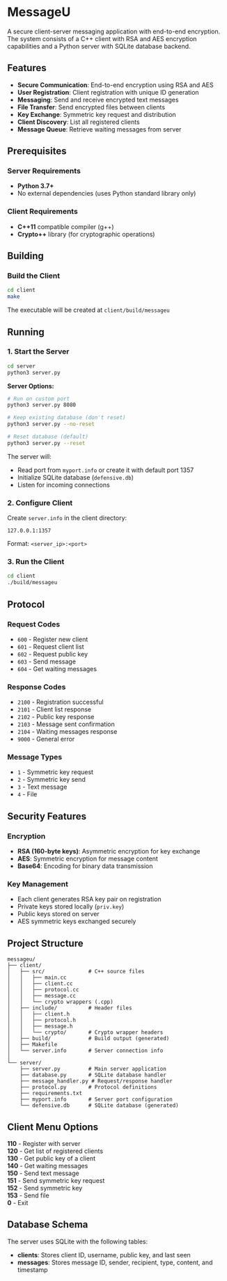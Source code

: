 # MessageU

A secure client-server messaging application with end-to-end encryption. The system consists of a C++ client with RSA and AES encryption capabilities and a Python server with SQLite database backend.

## Features

- **Secure Communication**: End-to-end encryption using RSA and AES
- **User Registration**: Client registration with unique ID generation
- **Messaging**: Send and receive encrypted text messages
- **File Transfer**: Send encrypted files between clients
- **Key Exchange**: Symmetric key request and distribution
- **Client Discovery**: List all registered clients
- **Message Queue**: Retrieve waiting messages from server

## Prerequisites

### Server Requirements
- **Python 3.7+**
- No external dependencies (uses Python standard library only)

### Client Requirements
- **C++11** compatible compiler (g++)
- **Crypto++** library (for cryptographic operations)

## Building

### Build the Client

```bash
cd client
make
```

The executable will be created at `client/build/messageu`

## Running

### 1. Start the Server

```bash
cd server
python3 server.py
```

**Server Options:**
```bash
# Run on custom port
python3 server.py 8080

# Keep existing database (don't reset)
python3 server.py --no-reset

# Reset database (default)
python3 server.py --reset
```

The server will:
- Read port from `myport.info` or create it with default port 1357
- Initialize SQLite database (`defensive.db`)
- Listen for incoming connections

### 2. Configure Client

Create `server.info` in the client directory:
```
127.0.0.1:1357
```

Format: `<server_ip>:<port>`

### 3. Run the Client

```bash
cd client
./build/messageu
```

## Protocol

### Request Codes
- `600` - Register new client
- `601` - Request client list
- `602` - Request public key
- `603` - Send message
- `604` - Get waiting messages

### Response Codes
- `2100` - Registration successful
- `2101` - Client list response
- `2102` - Public key response
- `2103` - Message sent confirmation
- `2104` - Waiting messages response
- `9000` - General error

### Message Types
- `1` - Symmetric key request
- `2` - Symmetric key send
- `3` - Text message
- `4` - File

## Security Features

### Encryption
- **RSA (160-byte keys)**: Asymmetric encryption for key exchange
- **AES**: Symmetric encryption for message content
- **Base64**: Encoding for binary data transmission

### Key Management
- Each client generates RSA key pair on registration
- Private keys stored locally (`priv.key`)
- Public keys stored on server
- AES symmetric keys exchanged securely

## Project Structure

```
messageu/
├── client/
│   ├── src/              # C++ source files
│   │   ├── main.cc
│   │   ├── client.cc
│   │   ├── protocol.cc
│   │   ├── message.cc
│   │   └── crypto wrappers (.cpp)
│   ├── include/          # Header files
│   │   ├── client.h
│   │   ├── protocol.h
│   │   ├── message.h
│   │   └── crypto/       # Crypto wrapper headers
│   ├── build/            # Build output (generated)
│   ├── Makefile
│   └── server.info       # Server connection info
│
└── server/
    ├── server.py         # Main server application
    ├── database.py       # SQLite database handler
    ├── message_handler.py # Request/response handler
    ├── protocol.py       # Protocol definitions
    ├── requirements.txt
    ├── myport.info       # Server port configuration
    └── defensive.db      # SQLite database (generated)
```

## Client Menu Options

**110** - Register with server  
**120** - Get list of registered clients  
**130** - Get public key of a client  
**140** - Get waiting messages  
**150** - Send text message  
**151** - Send symmetric key request  
**152** - Send symmetric key  
**153** - Send file  
**0** - Exit

## Database Schema

The server uses SQLite with the following tables:

- **clients**: Stores client ID, username, public key, and last seen
- **messages**: Stores message ID, sender, recipient, type, content, and timestamp
